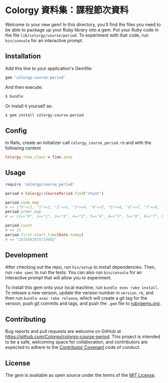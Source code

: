# Colorgy 資料集：課程節次資料

Welcome to your new gem! In this directory, you'll find the files you need to be able to package up your Ruby library into a gem. Put your Ruby code in the file `lib/colorgy/course/period`. To experiment with that code, run `bin/console` for an interactive prompt.

## Installation

Add this line to your application's Gemfile:

```ruby
gem 'colorgy-course-period'
```

And then execute:

```bash
$ bundle
```

Or install it yourself as:

```bash
$ gem install colorgy-course-period
```

## Config

In Rails, create an initializer call `colorgy_course_period.rb` and with the following content

```ruby
Colorgy.time_class = Time.zone
```

## Usage

```ruby
require 'colorgy/course_period'

period = Colorgy::CoursePeriod.find('ntust')

period.code_map
# => {"0"=>1, "1"=>2, "2"=>3, "3"=>4, "4"=>5, "5"=>6, "6"=>7, "7"=>8, "8"=>9, "9"=>10, "10"=>11, "A"=>12, "B"=>13, "C"=>14, "D"=>15}
period.order_map
# => {1=>"0", 2=>"1", 3=>"2", 4=>"3", 5=>"4", 6=>"5", 7=>"6", 8=>"7", 9=>"8", 10=>"9", 11=>"10", 12=>"A", 13=>"B", 14=>"C", 15=>"D"}

period.count
# => 15
period.first.start_time(Date.today)
# => "20160810T071000Z"
```

## Development

After checking out the repo, run `bin/setup` to install dependencies. Then, run `rake spec` to run the tests. You can also run `bin/console` for an interactive prompt that will allow you to experiment.

To install this gem onto your local machine, run `bundle exec rake install`. To release a new version, update the version number in `version.rb`, and then run `bundle exec rake release`, which will create a git tag for the version, push git commits and tags, and push the `.gem` file to [rubygems.org](https://rubygems.org).

## Contributing

Bug reports and pull requests are welcome on GitHub at https://github.com/Colorgy/colorgy-course-period. This project is intended to be a safe, welcoming space for collaboration, and contributors are expected to adhere to the [Contributor Covenant](http://contributor-covenant.org) code of conduct.


## License

The gem is available as open source under the terms of the [MIT License](http://opensource.org/licenses/MIT).

